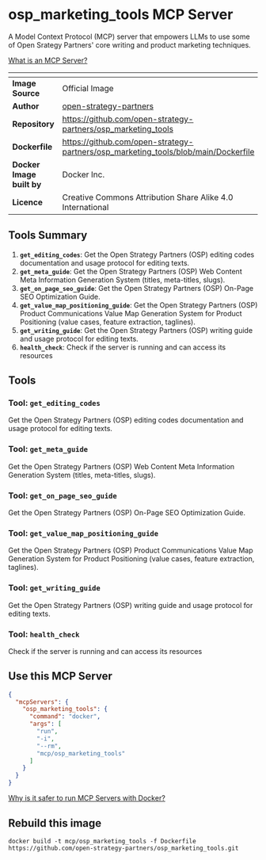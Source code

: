 # osp_marketing_tools MCP Server

A Model Context Protocol (MCP) server that empowers LLMs to use some of Open Srategy Partners' core writing and product marketing techniques.

[What is an MCP Server?](https://www.anthropic.com/news/model-context-protocol)

| <!-- --> | <!-- --> |
|-----------|---------|
| **Image Source** | Official Image |
| **Author** | [open-strategy-partners](https://github.com/open-strategy-partners) |
| **Repository** | https://github.com/open-strategy-partners/osp_marketing_tools |
| **Dockerfile** | https://github.com/open-strategy-partners/osp_marketing_tools/blob/main/Dockerfile |
| **Docker Image built by** | Docker Inc. |
| **Licence** | Creative Commons Attribution Share Alike 4.0 International |

## Tools Summary

 1. **`get_editing_codes`**: Get the Open Strategy Partners (OSP) editing codes documentation and usage protocol for editing texts.
 1. **`get_meta_guide`**: Get the Open Strategy Partners (OSP) Web Content Meta Information Generation System (titles, meta-titles, slugs).
 1. **`get_on_page_seo_guide`**: Get the Open Strategy Partners (OSP) On-Page SEO Optimization Guide.
 1. **`get_value_map_positioning_guide`**: Get the Open Strategy Partners (OSP) Product Communications Value Map Generation System for Product Positioning (value cases, feature extraction, taglines).
 1. **`get_writing_guide`**: Get the Open Strategy Partners (OSP) writing guide and usage protocol for editing texts.
 1. **`health_check`**: Check if the server is running and can access its resources

## Tools

### Tool: **`get_editing_codes`**

Get the Open Strategy Partners (OSP) editing codes documentation and usage protocol for editing texts.

### Tool: **`get_meta_guide`**

Get the Open Strategy Partners (OSP) Web Content Meta Information Generation System (titles, meta-titles, slugs).

### Tool: **`get_on_page_seo_guide`**

Get the Open Strategy Partners (OSP) On-Page SEO Optimization Guide.

### Tool: **`get_value_map_positioning_guide`**

Get the Open Strategy Partners (OSP) Product Communications Value Map Generation System for Product Positioning (value cases, feature extraction, taglines).

### Tool: **`get_writing_guide`**

Get the Open Strategy Partners (OSP) writing guide and usage protocol for editing texts.

### Tool: **`health_check`**

Check if the server is running and can access its resources

## Use this MCP Server

```json
{
  "mcpServers": {
    "osp_marketing_tools": {
      "command": "docker",
      "args": [
        "run",
        "-i",
        "--rm",
        "mcp/osp_marketing_tools"
      ]
    }
  }
}
```

[Why is it safer to run MCP Servers with Docker?](https://www.docker.com/blog/the-model-context-protocol-simplifying-building-ai-apps-with-anthropic-claude-desktop-and-docker/)

## Rebuild this image

```console
docker build -t mcp/osp_marketing_tools -f Dockerfile https://github.com/open-strategy-partners/osp_marketing_tools.git
```

